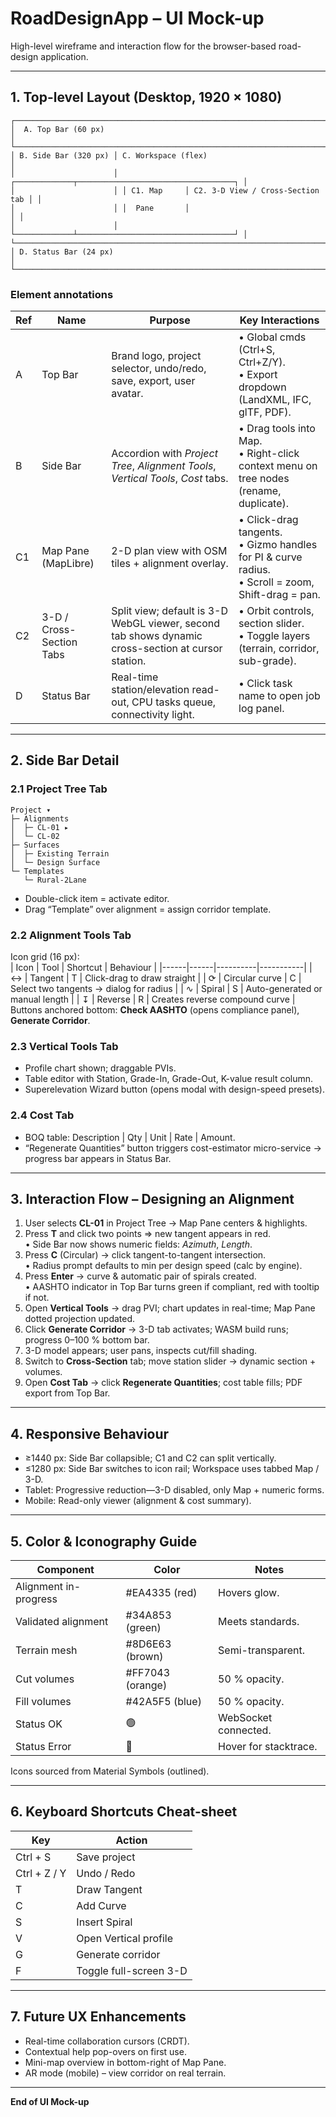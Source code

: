 # RoadDesignApp – UI Mock-up  
High-level wireframe and interaction flow for the browser-based road-design application.

---

## 1. Top-level Layout (Desktop, 1920 × 1080)

```
┌─────────────────────────────────────────────────────────────────────────────┐
│  A. Top Bar (60 px)                                                        │
└─────────────────────────────────────────────────────────────────────────────┘
│ B. Side Bar (320 px) │ C. Workspace (flex)                                 │
│                      │ ┌─────────────┬───────────────────────────────────┐ │
│                      │ │ C1. Map     │ C2. 3-D View / Cross-Section tab │ │
│                      │ │  Pane       │                                   │ │
│                      │ └─────────────┴───────────────────────────────────┘ │
└─────────────────────────────────────────────────────────────────────────────┘
│ D. Status Bar (24 px)                                                      │
└─────────────────────────────────────────────────────────────────────────────┘
```

### Element annotations

| Ref | Name | Purpose | Key Interactions |
|-----|------|---------|------------------|
| A   | Top Bar | Brand logo, project selector, undo/redo, save, export, user avatar. | • Global cmds (Ctrl+S, Ctrl+Z/Y).<br>• Export dropdown (LandXML, IFC, glTF, PDF). |
| B   | Side Bar | Accordion with *Project Tree*, *Alignment Tools*, *Vertical Tools*, *Cost* tabs. | • Drag tools into Map.<br>• Right-click context menu on tree nodes (rename, duplicate). |
| C1  | Map Pane (MapLibre) | 2-D plan view with OSM tiles + alignment overlay. | • Click-drag tangents.<br>• Gizmo handles for PI & curve radius.<br>• Scroll = zoom, Shift-drag = pan. |
| C2  | 3-D / Cross-Section Tabs | Split view; default is 3-D WebGL viewer, second tab shows dynamic cross-section at cursor station. | • Orbit controls, section slider.<br>• Toggle layers (terrain, corridor, sub-grade). |
| D   | Status Bar | Real-time station/elevation read-out, CPU tasks queue, connectivity light. | • Click task name to open job log panel. |

---

## 2. Side Bar Detail

### 2.1 Project Tree Tab  
```
Project ▾
├─ Alignments
│  ├─ CL-01 ▸
│  └─ CL-02
├─ Surfaces
│  ├─ Existing Terrain
│  └─ Design Surface
└─ Templates
   └─ Rural-2Lane
```
* Double-click item = activate editor.  
* Drag “Template” over alignment = assign corridor template.

### 2.2 Alignment Tools Tab  
Icon grid (16 px):  
| Icon | Tool | Shortcut | Behaviour |
|------|------|----------|-----------|
| ↔︎ | Tangent | T | Click-drag to draw straight |
| ⟳ | Circular curve | C | Select two tangents → dialog for radius |
| ∿ | Spiral | S | Auto-generated or manual length |
| ↧ | Reverse | R | Creates reverse compound curve |
Buttons anchored bottom: **Check AASHTO** (opens compliance panel), **Generate Corridor**.

### 2.3 Vertical Tools Tab  
* Profile chart shown; draggable PVIs.  
* Table editor with Station, Grade-In, Grade-Out, K-value result column.  
* Superelevation Wizard button (opens modal with design-speed presets).

### 2.4 Cost Tab  
* BOQ table: Description | Qty | Unit | Rate | Amount.  
* “Regenerate Quantities” button triggers cost-estimator micro-service → progress bar appears in Status Bar.

---

## 3. Interaction Flow – Designing an Alignment

1. User selects **CL-01** in Project Tree → Map Pane centers & highlights.
2. Press **T** and click two points => new tangent appears in red.  
   • Side Bar now shows numeric fields: *Azimuth*, *Length*.  
3. Press **C** (Circular) → click tangent-to-tangent intersection.  
   • Radius prompt defaults to min per design speed (calc by engine).  
4. Press **Enter** → curve & automatic pair of spirals created.  
   • AASHTO indicator in Top Bar turns green if compliant, red with tooltip if not.
5. Open **Vertical Tools** → drag PVI; chart updates in real-time; Map Pane dotted projection updated.
6. Click **Generate Corridor** → 3-D tab activates; WASM build runs; progress 0–100 % bottom bar.
7. 3-D model appears; user pans, inspects cut/fill shading.  
8. Switch to **Cross-Section** tab; move station slider → dynamic section + volumes.
9. Open **Cost Tab** → click **Regenerate Quantities**; cost table fills; PDF export from Top Bar.

---

## 4. Responsive Behaviour

* ≥1440 px: Side Bar collapsible; C1 and C2 can split vertically.  
* ≤1280 px: Side Bar switches to icon rail; Workspace uses tabbed Map / 3-D.  
* Tablet: Progressive reduction—3-D disabled, only Map + numeric forms.  
* Mobile: Read-only viewer (alignment & cost summary).

---

## 5. Color & Iconography Guide

| Component | Color | Notes |
|-----------|-------|-------|
| Alignment in-progress | #EA4335 (red) | Hovers glow. |
| Validated alignment | #34A853 (green) | Meets standards. |
| Terrain mesh | #8D6E63 (brown) | Semi-transparent. |
| Cut volumes | #FF7043 (orange) | 50 % opacity. |
| Fill volumes | #42A5F5 (blue) | 50 % opacity. |
| Status OK | 🟢 | WebSocket connected. |
| Status Error | 🔴 | Hover for stacktrace. |

Icons sourced from Material Symbols (outlined).

---

## 6. Keyboard Shortcuts Cheat-sheet

| Key | Action |
|-----|--------|
| Ctrl + S | Save project |
| Ctrl + Z / Y | Undo / Redo |
| T | Draw Tangent |
| C | Add Curve |
| S | Insert Spiral |
| V | Open Vertical profile |
| G | Generate corridor |
| F | Toggle full-screen 3-D |

---

## 7. Future UX Enhancements

* Real-time collaboration cursors (CRDT).  
* Contextual help pop-overs on first use.  
* Mini-map overview in bottom-right of Map Pane.  
* AR mode (mobile) – view corridor on real terrain.

---
**End of UI Mock-up**

